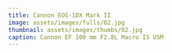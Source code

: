 ```yaml
---
title: Cannon EOS-1DX Mark II
image: assets/images/fulls/02.jpg
thumbnail: assets/images/thumbs/02.jpg
caption: Cannon EF 100 mm F2.8L Macro IS USM
---
```

